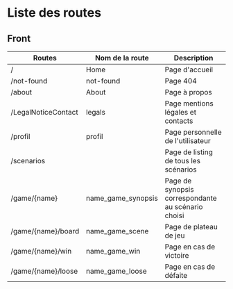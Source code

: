 # Liste des routes

## Front

| Routes              | Nom de la route    | Description                                        |
|---------------------|--------------------|----------------------------------------------------|
| /                   | Home               | Page d'accueil                                     |
| /not-found          | not-found          | Page 404                                           |
| /about              | About              | Page à propos                                      |
| /LegalNoticeContact | legals             | Page mentions légales et contacts                  |
| /profil             | profil             | Page personnelle de l'utilisateur                  |
| /scenarios          |                    | Page de listing de tous les scénarios              |
| /game/{name}        | name_game_synopsis | Page de synopsis correspondante au scénario choisi |
| /game/{name}/board  | name_game_scene    | Page de plateau de jeu                             |
| /game/{name}/win    | name_game_win      | Page en cas de victoire                            |
| /game/{name}/loose  | name_game_loose    | Page en cas de défaite                             |
